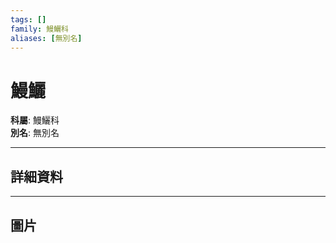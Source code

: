 ```yaml
---
tags: []
family: 鰻鱺科
aliases: [無別名]
---
```


# 鰻鱺

**科屬**: 鰻鱺科  
**別名**: 無別名  

---

## 詳細資料


---

## 圖片

